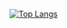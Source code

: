 <!--START_SECTION:waka-->
<!--END_SECTION:waka-->

[![Top Langs](https://github-readme-stats.vercel.app/api/top-langs/?username=kuckjwi0928&langs_count=100)](https://github-readme-stats.vercel.app/api/top-langs/?username=kuckjwi0928&langs_count=100)
